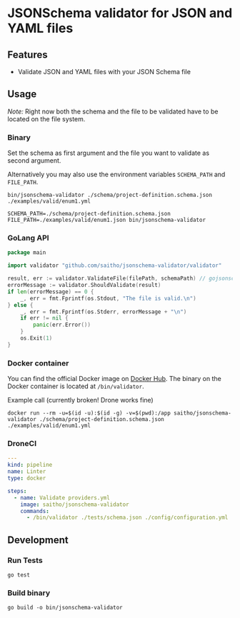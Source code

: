 # JSONSchema validator for JSON and YAML files

## Features

* Validate JSON and YAML files with your JSON Schema file

## Usage

*Note:* Right now both the schema and the file to be validated have to be located on the file system.

### Binary

Set the schema as first argument and the file you want to validate as second argument.

Alternatively you may also use the environment variables `SCHEMA_PATH` and `FILE_PATH`.

```
bin/jsonschema-validator ./schema/project-definition.schema.json ./examples/valid/enum1.yml

SCHEMA_PATH=./schema/project-definition.schema.json FILE_PATH=./examples/valid/enum1.json bin/jsonschema-validator
```

### GoLang API

```go
package main

import validator "github.com/saitho/jsonschema-validator/validator"

result, err := validator.ValidateFile(filePath, schemaPath) // gojsonschema.Result
errorMessage := validator.ShouldValidate(result)
if len(errorMessage) == 0 {
	_, err = fmt.Fprintf(os.Stdout, "The file is valid.\n")
} else {
	_, err = fmt.Fprintf(os.Stderr, errorMessage + "\n")
	if err != nil {
		panic(err.Error())
	}
	os.Exit(1)
}
```

### Docker container

You can find the official Docker image on [Docker Hub](https://hub.docker.com/r/saitho/jsonschema-validator).
The binary on the Docker container is located at `/bin/validator`.

Example call (currently broken! Drone works fine)
```
docker run --rm -u=$(id -u):$(id -g) -v=$(pwd):/app saitho/jsonschema-validator ./schema/project-definition.schema.json ./examples/valid/enum1.yml
```

### DroneCI

```yaml
---
kind: pipeline
name: Linter
type: docker

steps:
  - name: Validate providers.yml
    image: saitho/jsonschema-validator
    commands:
      - /bin/validator ./tests/schema.json ./config/configuration.yml
 ```

## Development

### Run Tests

```shell script
go test
```

### Build binary

```shell script
go build -o bin/jsonschema-validator
```
